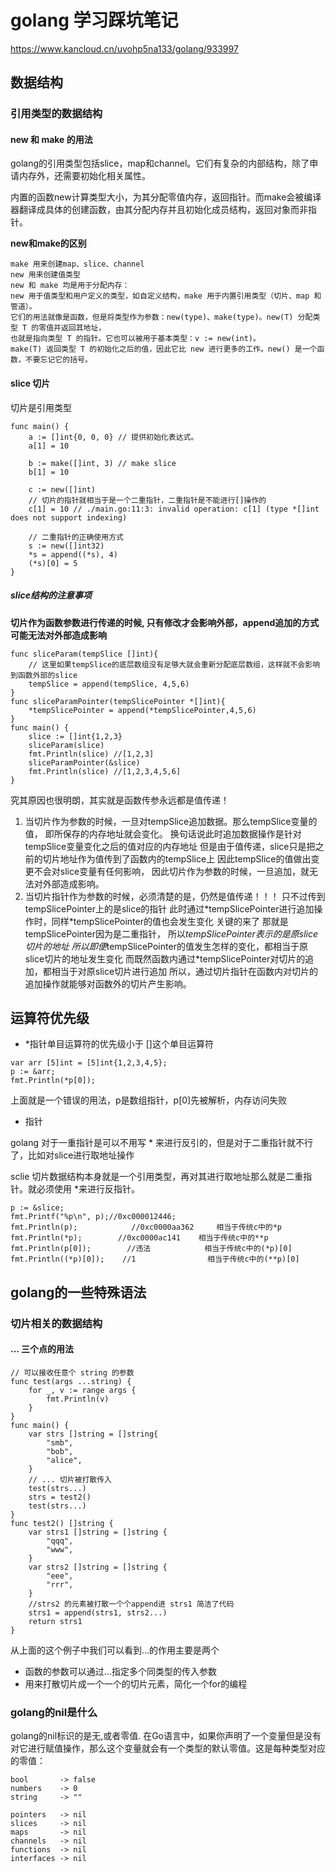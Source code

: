 # golang 学习踩坑笔记

https://www.kancloud.cn/uvohp5na133/golang/933997

## 数据结构

### 引用类型的数据结构

#### new 和 make 的用法
golang的引用类型包括slice，map和channel。它们有复杂的内部结构，除了申请内存外，还需要初始化相关属性。

内置的函数new计算类型大小，为其分配零值内存，返回指针。而make会被编译器翻译成具体的创建函数，由其分配内存并且初始化成员结构，返回对象而非指针。

**new和make的区别**
```
make 用来创建map、slice、channel
new 用来创建值类型
new 和 make 均是用于分配内存：
new 用于值类型和用户定义的类型，如自定义结构，make 用于内置引用类型（切片、map 和管道）。
它们的用法就像是函数，但是将类型作为参数：new(type)、make(type)。new(T) 分配类型 T 的零值并返回其地址，
也就是指向类型 T 的指针。它也可以被用于基本类型：v := new(int)。
make(T) 返回类型 T 的初始化之后的值，因此它比 new 进行更多的工作。new() 是一个函数，不要忘记它的括号。
```
#### slice 切片

切片是引用类型

```
func main() {
	a := []int{0, 0, 0} // 提供初始化表达式。
	a[1] = 10

	b := make([]int, 3) // make slice
	b[1] = 10

	c := new([]int)
    // 切片的指针就相当于是一个二重指针，二重指针是不能进行[]操作的
	c[1] = 10 // ./main.go:11:3: invalid operation: c[1] (type *[]int does not support indexing)

    // 二重指针的正确使用方式
    s := new([]int32)
	*s = append((*s), 4)
	(*s)[0] = 5
}
```

##### slice结构的注意事项

**切片作为函数参数进行传递的时候, 只有修改才会影响外部，append追加的方式可能无法对外部造成影响**

```
func sliceParam(tempSlice []int){
    // 这里如果tempSlice的底层数组没有足够大就会重新分配底层数组，这样就不会影响到函数外部的slice
	tempSlice = append(tempSlice, 4,5,6)
}
func sliceParamPointer(tempSlicePointer *[]int){
	*tempSlicePointer = append(*tempSlicePointer,4,5,6)
}
func main() {
	slice := []int{1,2,3}
	sliceParam(slice)
	fmt.Println(slice) //[1,2,3]
	sliceParamPointer(&slice)
	fmt.Println(slice) //[1,2,3,4,5,6]
}
```
究其原因也很明朗，其实就是函数传参永远都是值传递！
1. 当切片作为参数的时候，一旦对tempSlice追加数据。那么tempSlice变量的值，
即所保存的内存地址就会变化。
换句话说此时追加数据操作是针对tempSlice变量变化之后的值对应的内存地址
但是由于值传递，slice只是把之前的切片地址作为值传到了函数内的tempSlice上
因此tempSlice的值做出变更不会对slice变量有任何影响，
因此切片作为参数的时候，一旦追加，就无法对外部造成影响。
2. 当切片指针作为参数的时候，必须清楚的是，仍然是值传递！！！
只不过传到tempSlicePointer上的是slice的指针
此时通过\*tempSlicePointer进行追加操作时，同样\*tempSlicePointer的值也会发生变化
关键的来了
那就是tempSlicePointer因为是二重指针，
所以*tempSlicePointer表示的是原slice切片的地址
所以即便*tempSlicePointer的值发生怎样的变化，都相当于原slice切片的地址发生变化
而既然函数内通过*tempSlicePointer对切片的追加，都相当于对原slice切片进行追加
所以，通过切片指针在函数内对切片的追加操作就能够对函数外的切片产生影响。

## 运算符优先级

- *指针单目运算符的优先级小于 []这个单目运算符

```
var arr [5]int = [5]int{1,2,3,4,5};
p := &arr;
fmt.Println(*p[0]);
```
上面就是一个错误的用法，p是数组指针，p[0]先被解析，内存访问失败

- 指针

golang 对于一重指针是可以不用写 * 来进行反引的，但是对于二重指针就不行了，比如对slice进行取地址操作

sclie 切片数据结构本身就是一个引用类型，再对其进行取地址那么就是二重指针。就必须使用 *来进行反指针。

```
p := &slice;
fmt.Printf("%p\n", p);//0xc000012446;
fmt.Println(p);            //0xc0000aa362     相当于传统c中的*p 
fmt.Println(*p);        //0xc0000ac141    相当于传统c中的**p
fmt.Println(p[0]);        //违法            相当于传统c中的(*p)[0]
fmt.Println((*p)[0]);    //1                相当于传统c中的(**p)[0]
```

## golang的一些特殊语法

### 切片相关的数据结构

#### ... 三个点的用法

```
// 可以接收任意个 string 的参数
func test(args ...string) {
	for _, v := range args {
		fmt.Println(v)
	}
}
func main() {
	var strs []string = []string{
		"smb",
		"bob",
		"alice",
	}
	// ... 切片被打散传入
	test(strs...)
	strs = test2()
	test(strs...)
}
func test2() []string {
	var strs1 []string = []string {
		"qqq",
		"www",
	}
	var strs2 []string = []string {
		"eee",
		"rrr",
	}
	//strs2 的元素被打散一个个append进 strs1 简洁了代码
	strs1 = append(strs1, strs2...)
	return strs1
}
```
从上面的这个例子中我们可以看到...的作用主要是两个

- 函数的参数可以通过...指定多个同类型的传入参数
- 用来打散切片成一个一个的切片元素，简化一个for的编程

### golang的nil是什么

golang的nil标识的是无,或者零值. 在Go语言中，如果你声明了一个变量但是没有对它进行赋值操作，那么这个变量就会有一个类型的默认零值。这是每种类型对应的零值：

```
bool       -> false                              
numbers    -> 0                                 
string     -> ""      

pointers   -> nil
slices     -> nil
maps       -> nil
channels   -> nil
functions  -> nil
interfaces -> nil
```
